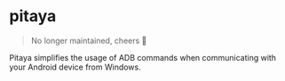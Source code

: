 # pitaya

> No longer maintained, cheers 🍻

Pitaya simplifies the usage of ADB commands when communicating with your Android device from Windows.
